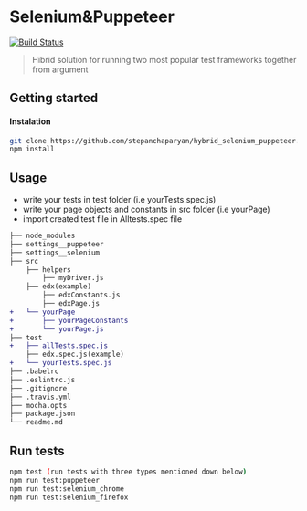 # Selenium&Puppeteer

[![Build Status](https://travis-ci.org/stepanchaparyan/hybrid_selenium_puppeteer.svg?branch=master)](https://travis-ci.org/stepanchaparyan/hybrid_selenium_puppeteer)

> Hibrid solution for running two most popular test frameworks together from argument

## Getting started
#### Instalation
```sh
git clone https://github.com/stepanchaparyan/hybrid_selenium_puppeteer.git
npm install
```
## Usage
* write your tests in test folder (i.e yourTests.spec.js)
* write your page objects and constants in src folder (i.e yourPage)
* import created test file in Alltests.spec file

```diff
├── node_modules
├── settings__puppeteer
├── settings__selenium
├── src
    ├── helpers
        ├── myDriver.js
    ├── edx(example)
        ├── edxConstants.js
        ├── edxPage.js
+   └── yourPage
+       ├── yourPageConstants
+       └── yourPage.js
├── test
+   ├── allTests.spec.js
    ├── edx.spec.js(example)
+   └── yourTests.spec.js
├── .babelrc
├── .eslintrc.js
├── .gitignore
├── .travis.yml
├── mocha.opts
├── package.json
└── readme.md
```

## Run tests
```sh
npm test (run tests with three types mentioned down below)
npm run test:puppeteer
npm run test:selenium_chrome
npm run test:selenium_firefox
```
